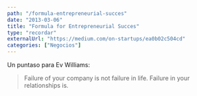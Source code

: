 ```yaml
---
path: "/formula-entrepreneurial-succes"
date: "2013-03-06"
title: "Formula for Entrepreneurial Succes"
type: "recordar"
externalUrl: "https://medium.com/on-startups/ea0b02c504cd"
categories: ["Negocios"]
---
```


Un puntaso para Ev Williams:

> Failure of your company is not failure in life. Failure in your relationships is.
